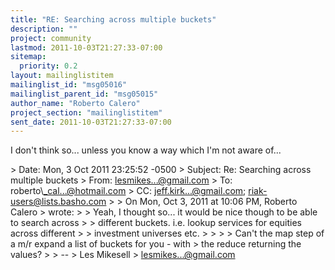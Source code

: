 ```yaml
---
title: "RE: Searching across multiple buckets"
description: ""
project: community
lastmod: 2011-10-03T21:27:33-07:00
sitemap:
  priority: 0.2
layout: mailinglistitem
mailinglist_id: "msg05016"
mailinglist_parent_id: "msg05015"
author_name: "Roberto Calero"
project_section: "mailinglistitem"
sent_date: 2011-10-03T21:27:33-07:00
---
```


I don't think so... unless you know a way which I'm not aware of...

&gt; Date: Mon, 3 Oct 2011 23:25:52 -0500
&gt; Subject: Re: Searching across multiple buckets
&gt; From: lesmikes...@gmail.com
&gt; To: roberto\\_cal...@hotmail.com
&gt; CC: jeff.kirk...@gmail.com; riak-users@lists.basho.com
&gt; 
&gt; On Mon, Oct 3, 2011 at 10:06 PM, Roberto Calero
&gt;  wrote:
&gt; &gt; Yeah, I thought so... it would be nice though to be able to search across
&gt; &gt; different buckets. i.e. lookup services for equities across different
&gt; &gt; investment universes etc.
&gt; &gt;
&gt; 
&gt; Can't the map step of a m/r expand a list of buckets for you - with
&gt; the reduce returning the values?
&gt; 
&gt; -- 
&gt; Les Mikesell
&gt; lesmikes...@gmail.com
 

